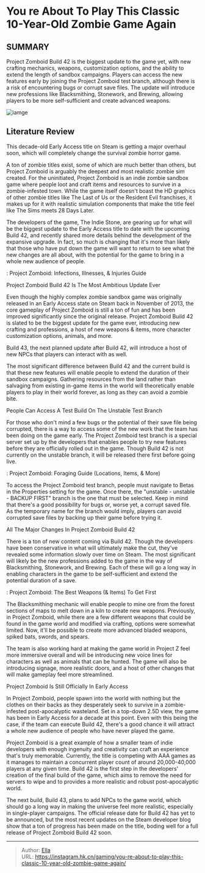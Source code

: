 # You re About To Play This Classic 10-Year-Old Zombie Game Again


## SUMMARY 



  Project Zomboid Build 42 is the biggest update to the game yet, with new crafting mechanics, weapons, customization options, and the ability to extend the length of sandbox campaigns.   Players can access the new features early by joining the Project Zomboid test branch, although there is a risk of encountering bugs or corrupt save files.   The update will introduce new professions like Blacksmithing, Stonework, and Brewing, allowing players to be more self-sufficient and create advanced weapons.  

![iamge](https://static1.srcdn.com/wordpress/wp-content/uploads/2023/11/you-re-about-to-play-this-classic-10-year-old-zombie-game-again.jpg)

## Literature Review

This decade-old Early Access title on Steam is getting a major overhaul soon, which will completely change the survival zombie horror game.




A ton of zombie titles exist, some of which are much better than others, but Project Zomboid is arguably the deepest and most realistic zombie sim created. For the uninitiated, Project Zomboid is an indie zombie sandbox game where people loot and craft items and resources to survive in a zombie-infested town. While the game itself doesn&#39;t boast the HD graphics of other zombie titles like The Last of Us or the Resident Evil franchises, it makes up for it with realistic simulation components that make the title feel like The Sims meets 28 Days Later.




The developers of the game, The Indie Stone, are gearing up for what will be the biggest update to the Early Access title to date with the upcoming Build 42, and recently shared more details behind the development of the expansive upgrade. In fact, so much is changing that it&#39;s more than likely that those who have put down the game will want to return to see what the new changes are all about, with the potential for the game to bring in a whole new audience of people.

 : Project Zomboid: Infections, Illnesses, &amp; Injuries Guide


 Project Zomboid Build 42 Is The Most Ambitious Update Ever 
         

Even though the highly complex zombie sandbox game was originally released in an Early Access state on Steam back in November of 2013, the core gameplay of Project Zomboid is still a ton of fun and has been improved significantly since the original release. Project Zomboid Build 42 is slated to be the biggest update for the game ever, introducing new crafting and professions, a host of new weapons &amp; items, more character customization options, animals, and more. 






Build 43, the next planned update after Build 42, will introduce a host of new NPCs that players can interact with as well.




The most significant difference between Build 42 and the current build is that these new features will enable people to extend the duration of their sandbox campaigns. Gathering resources from the land rather than salvaging from existing in-game items in the world will theoretically enable players to play in their world forever, as long as they can avoid a zombie bite.



 People Can Access A Test Build On The Unstable Test Branch 
          

For those who don&#39;t mind a few bugs or the potential of their save file being corrupted, there is a way to access some of the new work that the team has been doing on the game early. The Project Zomboid test branch is a special server set up by the developers that enables people to try new features before they are officially rolled out in the game. Though Build 42 is not currently on the unstable branch, it will be released there first before going live. 




 : Project Zomboid: Foraging Guide (Locations, Items, &amp; More)

To access the Project Zomboid test branch, people must navigate to Betas in the Properties setting for the game. Once there, the &#34;unstable - unstable - BACKUP FIRST&#34; branch is the one that must be selected. Keep in mind that there&#39;s a good possibility for bugs or, worse yet, a corrupt saved file. As the temporary name for the branch would imply, players can avoid corrupted save files by backing up their game before trying it.



 All The Major Changes In Project Zomboid Build 42 
          

There is a ton of new content coming via Build 42. Though the developers have been conservative in what will ultimately make the cut, they&#39;ve revealed some information slowly over time on Steam. The most significant will likely be the new professions added to the game in the way of Blacksmithing, Stonework, and Brewing. Each of these will go a long way in enabling characters in the game to be self-sufficient and extend the potential duration of a save.




 : Project Zomboid: The Best Weapons (&amp; Items) To Get First

The Blacksmithing mechanic will enable people to mine ore from the forest sections of maps to melt down in a kiln to create new weapons. Previously, in Project Zomboid, while there are a few different weapons that could be found in the game world and modified via crafting, options were somewhat limited. Now, it&#39;ll be possible to create more advanced bladed weapons, spiked bats, swords, and spears.


 

The team is also working hard at making the game world in Project Z feel more immersive overall and will be introducing new voice lines for characters as well as animals that can be hunted. The game will also be introducing signage, more realistic doors, and a host of other changes that will make gameplay feel more streamlined.






 Project Zomboid Is Still Officially In Early Access 
          

In Project Zomboid, people spawn into the world with nothing but the clothes on their backs as they desperately seek to survive in a zombie-infested post-apocalyptic wasteland. Set in a top-down 2.5D view, the game has been in Early Access for a decade at this point. Even with this being the case, if the team can execute Build 42, there&#39;s a good chance it will attract a whole new audience of people who have never played the game.

Project Zomboid is a great example of how a smaller team of indie developers with enough ingenuity and creativity can craft an experience that&#39;s truly memorable. Currently, the title is competing with AAA games as it manages to maintain a concurrent player count of around 20,000-40,000 players at any given time. Build 42 is the first step in the developers&#39; creation of the final build of the game, which aims to remove the need for servers to wipe and to provides a more realistic and robust post-apocalyptic world.




The next build, Build 43, plans to add NPCs to the game world, which should go a long way in making the universe feel more realistic, especially in single-player campaigns. The official release date for Build 42 has yet to be announced, but the most recent updates on the Steam developer blog show that a ton of progress has been made on the title, boding well for a full release of Project Zomboid Build 42 soon.



---

> Author: [Ella](https://instagram.hk.cn/)  
> URL: https://instagram.hk.cn/gaming/you-re-about-to-play-this-classic-10-year-old-zombie-game-again/  

